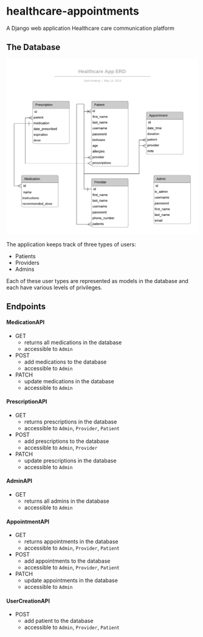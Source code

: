 # healthcare-appointments

A Django web application Healthcare care communication platform 

## The Database

![ERD Schema](./ERD.png "ERD Schema")

The application keeps track of three types of users:

 - Patients
 - Providers
 - Admins

Each of these user types are represented as models in the database and each have various levels of privileges.  

## Endpoints

#### MedicationAPI

 - GET
    - returns all medications in the database
    - accessible to `Admin`
 - POST
    - add medications to the database
    - accessible to `Admin`
 - PATCH
    - update medications in the database
    - accessible to `Admin`

#### PrescriptionAPI

 - GET
    - returns prescriptions in the database
    - accessible to `Admin`, `Provider`, `Patient`
 - POST
    - add prescriptions to the database
    - accessible to `Admin`, `Provider`
 - PATCH
    - update prescriptions in the database
    - accessible to `Admin`

#### AdminAPI

 - GET
    - returns all admins in the database
    - accessible to `Admin`

#### AppointmentAPI

 - GET
    - returns appointments in the database
    - accessible to `Admin`, `Provider`, `Patient`
 - POST
    - add appointments to the database
    - accessible to `Admin`, `Provider`, `Patient`
 - PATCH
    - update appointments in the database
    - accessible to `Admin`

#### UserCreationAPI

- POST
    - add patient to the database
    - accessible to `Admin`, `Provider`, `Patient`
